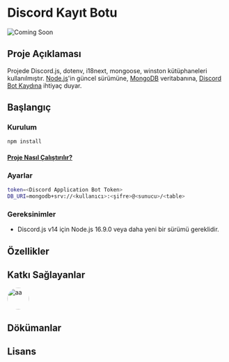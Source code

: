 # Discord Kayıt Botu
![Coming Soon](https://img.shields.io/badge/Status-Coming%20Soon-blue)

## Proje Açıklaması
Projede Discord.js, dotenv, i18next, mongoose, winston kütüphaneleri kullanılmıştır. [Node.js](https://nodejs.org/en/download)'in güncel sürümüne, [MongoDB](https://www.mongodb.com/) veritabanına, [Discord Bot Kaydına](docs/BotKaydi.md) ihtiyaç duyar.

## Başlangıç



### Kurulum

```sh
npm install
```
#### [Proje Nasıl Çalıştırılır?](docs/ProjeninCalistirilmasi.md)

### Ayarlar

```sh
token=<Discord Application Bot Token>
DB_URI=mongodb+srv://<kullanıcı>:<şifre>@<sunucu>/<table>
```

### Gereksinimler

- Discord.js v14 için Node.js 16.9.0 veya daha yeni bir sürümü gereklidir.

## Özellikler

## Katkı Sağlayanlar

<img alt="aa" src="https://avatars.githubusercontent.com/u/29636342?v=4" width="50px" style="border-radius: 25px;">

## Dökümanlar

## Lisans


